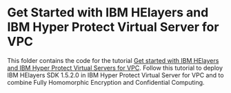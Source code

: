 # Get Started with IBM HElayers and IBM Hyper Protect Virtual Server for VPC

This folder contains the code for the tutorial [Get started with IBM HElayers and IBM Hyper Protect Virtual Servers for VPC](https://developer.ibm.com/tutorials/awb-get-started-ibm-helayers-sdk-hyper-protect-virtual-servers-vpc/). Follow this tutorial to deploy IBM HElayers SDK 1.5.2.0 in IBM Hyper Protect Virtual Server for VPC and to combine Fully Homomorphic Encryption and Confidential Computing.

